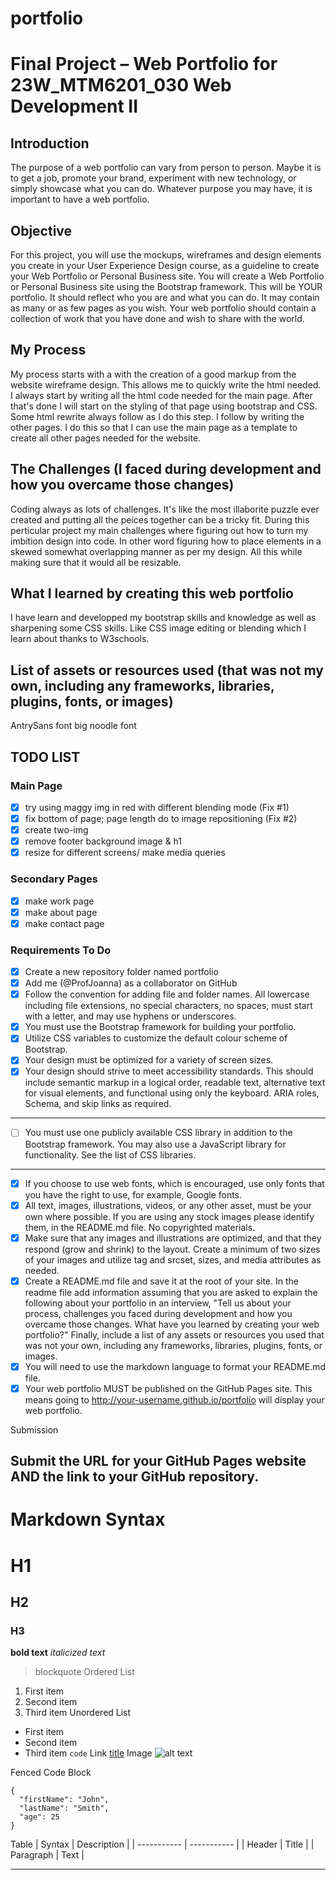 # portfolio
# Final Project – Web Portfolio for 23W_MTM6201_030 Web Development II

## Introduction

The purpose of a web portfolio can vary from person to person. Maybe it is to get a job, promote your brand, experiment with new technology, or simply showcase what you can do. Whatever purpose you may have, it is important to have a web portfolio.

## Objective

For this project, you will use the mockups, wireframes and design elements you create in your User Experience Design course, as a guideline to create your Web Portfolio or Personal Business site. You will create a Web Portfolio or Personal Business site using the Bootstrap framework. This will be YOUR portfolio. It should reflect who you are and what you can do. It may contain as many or as few pages as you wish. Your web portfolio should contain a collection of work that you have done and wish to share with the world.

## My Process

My process starts with a with the creation of a good markup from the website wireframe design. This allows me to quickly write the html needed. I always start by writing all the html code needed for the main page. After that's done I will start on the styling of that page using bootstrap and CSS. Some
html rewrite always follow as I do this step. I follow by writing the other pages. I do this so that I can use the main page as a template to create all other pages needed for the website.

## The Challenges (I faced during development and how you overcame those changes)

Coding always as lots of challenges. It's like the most illaborite puzzle ever created and putting all the peices together can be a tricky fit. During this perticular project my main challenges where figuring out how to turn my imbition design into code. In other word figuring how to place elements in a skewed somewhat overlapping manner as per my design. All this while making sure that it would all be resizable.

## What I learned by creating this web portfolio

I have learn and developped my bootstrap skills and knowledge as well as sharpening some CSS skills. Like CSS image editing or blending which I learn about thanks to W3schools.

## List of assets or resources used (that was not my own, including any frameworks, libraries, plugins, fonts, or images) 

AntrySans font
big noodle font

## TODO LIST
### Main Page
- [x] try using maggy img in red with different blending mode (Fix #1)
- [x] fix bottom of page; page length do to image repositioning (Fix #2)
- [x] create two-img
- [x] remove footer background image & h1
- [x] resize for different screens/ make media queries
### Secondary Pages
- [x] make work page
- [x] make about page
- [x] make contact page

### Requirements To Do

- [x] Create a new repository folder named portfolio
- [x] Add me (@ProfJoanna) as a collaborator on GitHub
- [x] Follow the convention for adding file and folder names. All lowercase including file extensions, no special characters, no spaces, must start with a letter, and may use hyphens or underscores.
- [x] You must use the Bootstrap framework for building your portfolio.
- [x] Utilize CSS variables to customize the default colour scheme of Bootstrap.
- [x] Your design must be optimized for a variety of screen sizes.
- [x] Your design should strive to meet accessibility standards. This should include semantic markup in a logical order, readable text, alternative text for visual elements, and functional using only the keyboard. ARIA roles, Schema, and skip links as required.
---
- [ ] You must use one publicly available CSS library in addition to the Bootstrap framework. You may also use a JavaScript library for functionality. See the list of CSS libraries.
---
- [x] If you choose to use web fonts, which is encouraged, use only fonts that you have the right to use, for example, Google fonts.
- [x] All text, images, illustrations, videos, or any other asset, must be your own where possible. If you are using any stock images please identify them, in the README.md file. No copyrighted materials.
- [x] Make sure that any images and illustrations are optimized, and that they respond (grow and shrink) to the layout. Create a minimum of two sizes of your images and utilize <picture> tag and srcset, sizes, and media attributes as needed.
- [x] Create a README.md file and save it at the root of your site. In the readme file add information assuming that you are asked to explain the following about your portfolio in an interview, "Tell us about your process, challenges you faced during development and how you overcame those changes. What have you learned by creating your web portfolio?" Finally, include a list of any assets or resources you used that was not your own, including any frameworks, libraries, plugins, fonts, or images. 
- [x] You will need to use the markdown language to format your README.md file.
- [x] Your web portfolio MUST be published on the GitHub Pages site. This means going to http://your-username.github.io/portfolio will display your web portfolio.

Submission
  
Submit the URL for your GitHub Pages website AND the link to your GitHub repository.
---

# Markdown Syntax
# H1
## H2
### H3
**bold text**
*italicized text*
> blockquote
Ordered List
1. First item
2. Second item
3. Third item
Unordered List
- First item
- Second item
- Third item
`code`
Link
[title](https://www.example.com)
Image
![alt text](image.jpg)

Fenced Code Block
```
{
  "firstName": "John",
  "lastName": "Smith",
  "age": 25
}
```

Table
| Syntax | Description |
| ----------- | ----------- |
| Header | Title |
| Paragraph | Text |

---


